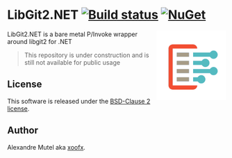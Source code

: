 # LibGit2.NET [![Build status](https://ci.appveyor.com/api/projects/status/f5vaq9oi2910w8u6?svg=true)](https://ci.appveyor.com/project/xoofx/libgit2-net)   [![NuGet](https://img.shields.io/nuget/v/LibGit2.NET.svg)](https://www.nuget.org/packages/LibGit2.NET/)

<img align="right" width="160px" height="160px" src="img/libgit2_dotnet.png">

LibGit2.NET is a bare metal P/Invoke wrapper around libgit2 for .NET

> This repository is under construction and is still not available for public usage

## License

This software is released under the [BSD-Clause 2 license](https://opensource.org/licenses/BSD-2-Clause). 

## Author

Alexandre Mutel aka [xoofx](http://xoofx.com).
